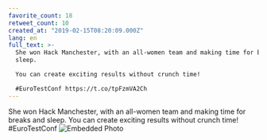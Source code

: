 ```yaml
---
favorite_count: 18
retweet_count: 10
created_at: "2019-02-15T08:20:09.000Z"
lang: en
full_text: >-
  She won Hack Manchester, with an all-women team and making time for breaks and
  sleep.

  You can create exciting results without crunch time!

  #EuroTestConf https://t.co/tpFzmVA2Ch
---
```


She won Hack Manchester, with an all-women team and making time for breaks and
sleep. You can create exciting results without crunch time! #EuroTestConf
![Embedded Photo](https://twitter-media-coderbyheart.s3.eu-north-1.amazonaws.com/1096323264945799169-DzbsMMlXcAEJPs_.jpg)
